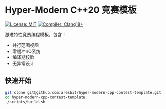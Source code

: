 # Hyper-Modern C++20 竞赛模板

[![License: MIT](https://img.shields.io/badge/License-MIT-yellow.svg)](https://opensource.org/licenses/MIT)
[![Compiler: Clang18+](https://img.shields.io/badge/Compiler-Clang18+-blue)](https://clang.llvm.org/)

激进特性竞赛编程模板，包含：
- 并行范围视图
- 零缓冲I/O系统
- 编译期校验
- 无异常设计

## 快速开始
```bash
git clone git@github.com:aresbit/hyper-modern-cpp-contest-template.git
cd hyper-modern-cpp-contest-template
./scripts/build.sh
```